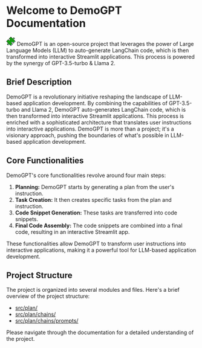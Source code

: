 # Welcome to DemoGPT Documentation

![DemoGPT Logo](img/puzzle_24.png) DemoGPT is an open-source project that leverages the power of Large Language Models (LLM) to auto-generate LangChain code, which is then transformed into interactive Streamlit applications. This process is powered by the synergy of GPT-3.5-turbo & Llama 2.

## Brief Description

DemoGPT is a revolutionary initiative reshaping the landscape of LLM-based application development. By combining the capabilities of GPT-3.5-turbo and Llama 2, DemoGPT auto-generates LangChain code, which is then transformed into interactive Streamlit applications. This process is enriched with a sophisticated architecture that translates user instructions into interactive applications. DemoGPT is more than a project; it's a visionary approach, pushing the boundaries of what's possible in LLM-based application development.

## Core Functionalities

DemoGPT's core functionalities revolve around four main steps:

1. **Planning:** DemoGPT starts by generating a plan from the user's instruction.
2. **Task Creation:** It then creates specific tasks from the plan and instruction.
3. **Code Snippet Generation:** These tasks are transferred into code snippets.
4. **Final Code Assembly:** The code snippets are combined into a final code, resulting in an interactive Streamlit app.

These functionalities allow DemoGPT to transform user instructions into interactive applications, making it a powerful tool for LLM-based application development.

## Project Structure

The project is organized into several modules and files. Here's a brief overview of the project structure:

- [src/plan/](./src_plan.md)
- [src/plan/chains/](./src_plan_chains.md)
- [src/plan/chains/prompts/](./src_plan_chains_prompts.md)

Please navigate through the documentation for a detailed understanding of the project.
